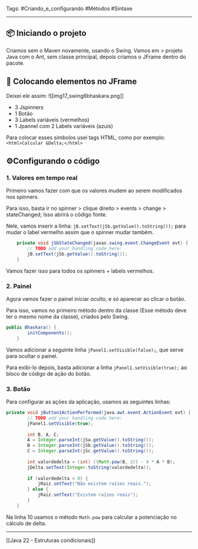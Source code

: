 Tags: #Criando_e_configurando #Métodos #Sintaxe 

---

## 📦 Iniciando o projeto

Criamos sem o Maven novamente, usando o Swing. Vamos em > projeto Java com o Ant, sem classe principal, depois criamos o JFrame dentro do pacote.

## 🔨 Colocando elementos no JFrame

Deixei ele assim:
![[img17_swing6bhaskara.png]]

- 3 Jspinners
- 1 Botão
- 3 Labels variáveis (vermelhos)
- 1 Jpannel com 2 Labels variáveis (azuis)

Para colocar esses símbolos usei tags HTML, como por exemplo: `<html>Calcular &Delta;</html>`
## ⚙Configurando o código

### 1. Valores em tempo real

Primeiro vamos fazer com que os valores mudem ao serem modificados nos spinners.

Para isso, basta ir no spinner > clique direito > events > change > stateChanged; Isso abrirá o código fonte.

Nele, vamos inserir a linha: `jB.setText(jSb.getValue().toString());` para mudar o label vermelho assim que o spinner mudar também.

```java
    private void jSbStateChanged(javax.swing.event.ChangeEvent evt) {                                 
        // TODO add your handling code here:
        jB.setText(jSb.getValue().toString());
    }             
```

Vamos fazer isso para todos os spinners + labels vermelhos.

### 2. Painel

Agora vamos fazer o painel iniciar oculto, e só aparecer ao clicar o botão.

Para isso, vamos no primeiro método dentro da classe (Esse método deve ter o mesmo nome da classe), criados pelo Swing.

```java
public Bhaskara() {
        initComponents();
    }

```

Vamos adicionar a seguinte linha `jPanel1.setVisible(false);`, que serve para ocultar o painel.

Para exibi-lo depois, basta adicionar a linha `jPanel1.setVisible(true);` ao bloco de código de ação do botão.

### 3. Botão

Para configurar as ações da aplicação, usamos as seguintes linhas:

```java
private void jButton1ActionPerformed(java.awt.event.ActionEvent evt) {                                         
        // TODO add your handling code here:
        jPanel1.setVisible(true);
        
        int B, A, C;
        A = Integer.parseInt(jSa.getValue().toString());
        B = Integer.parseInt(jSb.getValue().toString());
        C = Integer.parseInt(jSc.getValue().toString());
        
        int valordedelta = (int) ((Math.pow(B, 2)) - 4 * A * B);
        jDelta.setText(Integer.toString(valordedelta));
        
        if (valordedelta < 0) {
            jRaiz.setText("Não existem raízes reais.");
        } else {
            jRaiz.setText("Existem raízes reais");
        }
    }                                        
```

Na linha 10 usamos o método `Math.pow` para calcular a potenciação no cálculo de delta.

--- 

[[Java 22 - Estruturas condicionais]]